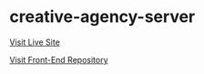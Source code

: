 # creative-agency-server


[Visit Live Site](https://assignment-11-jm.web.app/)

[Visit Front-End Repository](https://github.com/saiffardin/creative-agency-client)
